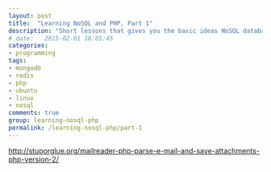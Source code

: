 ```yaml
---
layout: post
title:  "Learning NoSQL and PHP, Part 1"
description: "Short lessons that gives you the basic ideas NoSQL databases; CAP Theorem - Consistency, Availability and Partitioning tolerance; Some Practical exercises; Scalability of the application."
# date:   2015-02-01 18:05:45
categories:
- programming
tags:
- mongodb
- redis
- php
- ubuntu
- linux
- nosql
comments: true
group: learning-nosql-php
permalink: /learning-nosql-php/part-1
---
```


http://stuporglue.org/mailreader-php-parse-e-mail-and-save-attachments-php-version-2/
